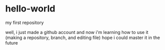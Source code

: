 # hello-world
my first repository

well, i just made a github account and now i'm learning how to use it (making a repository, branch, and editing file)
hope i could master it in the future
